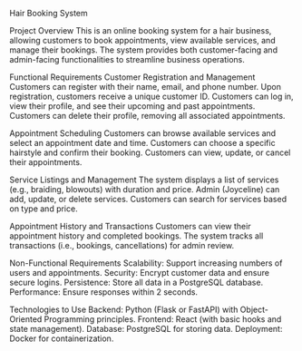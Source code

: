 Hair Booking System

Project Overview
 This is an online booking system for a hair business, allowing customers to book appointments, view available services, and manage their bookings. The system provides both customer-facing and admin-facing functionalities to streamline business operations.

Functional Requirements
Customer Registration and Management
Customers can register with their name, email, and phone number.
Upon registration, customers receive a unique customer ID.
Customers can log in, view their profile, and see their upcoming and past appointments.
Customers can delete their profile, removing all associated appointments.

Appointment Scheduling
Customers can browse available services and select an appointment date and time.
Customers can choose a specific hairstyle and confirm their booking.
Customers can view, update, or cancel their appointments.

Service Listings and Management
The system displays a list of services (e.g., braiding, blowouts) with duration and price.
Admin (Joyceline) can add, update, or delete services.
Customers can search for services based on type and price.

Appointment History and Transactions
Customers can view their appointment history and completed bookings.
The system tracks all transactions (i.e., bookings, cancellations) for admin review.

Non-Functional Requirements
Scalability: Support increasing numbers of users and appointments.
Security: Encrypt customer data and ensure secure logins.
Persistence: Store all data in a PostgreSQL database.
Performance: Ensure responses within 2 seconds.

Technologies to Use
Backend: Python (Flask or FastAPI) with Object-Oriented Programming principles.
Frontend: React (with basic hooks and state management).
Database: PostgreSQL for storing data.
Deployment: Docker for containerization.

